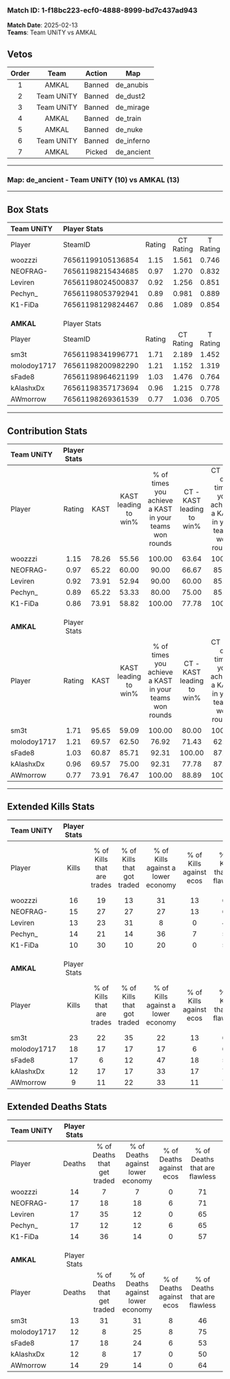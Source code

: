 ### Match ID: 1-f18bc223-ecf0-4888-8999-bd7c437ad943  
**Match Date**: 2025-02-13  
**Teams**: Team UNiTY vs AMKAL  

## Vetos  

| Order | Team | Action | Map |
| :---: | :--: | :----: | --- |
| 1 | AMKAL | Banned | de_anubis |
| 2 | Team UNiTY | Banned | de_dust2 |
| 3 | Team UNiTY | Banned | de_mirage |
| 4 | AMKAL | Banned | de_train |
| 5 | AMKAL | Banned | de_nuke |
| 6 | Team UNiTY | Banned | de_inferno |
| 7 | AMKAL | Picked | de_ancient |

---  

### **Map**: de_ancient - Team UNiTY (10) vs AMKAL (13)  
---  

## Box Stats  

| **Team UNiTY** | Player Stats      |        |           |          |       |       |       |         |        |      |     |
| :- | :- | :-: | :-: | :-: | :-: | :-: | :-: | :-: | :-: | :-: | :-: |
| Player         | SteamID           | Rating | CT Rating | T Rating | KAST  |  ADR  | Kills | Assists | Deaths | K/D  | HS% |
| woozzzi        | 76561199105136854 |  1.15  |   1.561   |  0.746   | 78.26 | 70.3  |  16   |    3    |   14   | 1.14 | 56  |
| NEOFRAG-       | 76561198215434685 |  0.97  |   1.270   |  0.832   | 65.22 | 76.7  |  15   |    5    |   17   | 0.88 | 40  |
| Leviren        | 76561198024500837 |  0.92  |   1.256   |  0.851   | 73.91 | 64.4  |  13   |    5    |   17   | 0.76 | 69  |
| Pechyn_        | 76561198053792941 |  0.89  |   0.981   |  0.889   | 65.22 | 64.3  |  14   |    3    |   17   | 0.82 | 57  |
| K1-FiDa        | 76561198129824467 |  0.86  |   1.089   |  0.854   | 73.91 | 50.2  |  10   |   11    |   14   | 0.71 | 40  |
|                |                   |        |           |          |       |       |       |         |        |      |     |
|                |                   |        |           |          |       |       |       |         |        |      |     |
|                |                   |        |           |          |       |       |       |         |        |      |     |
| **AMKAL**      | Player Stats      |        |           |          |       |       |       |         |        |      |     |
| Player         | SteamID           | Rating | CT Rating | T Rating | KAST  |  ADR  | Kills | Assists | Deaths | K/D  | HS% |
| sm3t           | 76561198341996771 |  1.71  |   2.189   |  1.452   | 95.65 | 111.4 |  23   |    7    |   13   | 1.77 | 43  |
| molodoy1717    | 76561198200982290 |  1.21  |   1.152   |  1.319   | 69.57 | 73.4  |  18   |    2    |   12   | 1.50 | 33  |
| sFade8         | 76561198964621199 |  1.03  |   1.476   |  0.764   | 60.87 | 81.8  |  17   |    5    |   17   | 1.00 | 41  |
| kAlashxDx      | 76561198357173694 |  0.96  |   1.215   |  0.778   | 69.57 | 62.2  |  12   |    5    |   12   | 1.00 | 66  |
| AWmorrow       | 76561198269361539 |  0.77  |   1.036   |  0.705   | 73.91 | 45.6  |   9   |    2    |   14   | 0.64 | 44  |
---  

## Contribution Stats  

| **Team UNiTY** | Player Stats |       |                      |                                                        |                           |                                                             |                          |                                                            |
| :- | :-: | :-: | :-: | :-: | :-: | :-: | :-: | :-: |
| Player         |    Rating    | KAST  | KAST leading to win% | % of times you achieve a KAST in your teams won rounds | CT - KAST leading to win% | CT - % of times you achieve a KAST in your teams won rounds | T - KAST leading to win% | T - % of times you achieve a KAST in your teams won rounds |
| woozzzi        |     1.15     | 78.26 |        55.56         |                         100.00                         |           63.64           |                           100.00                            |          42.86           |                           100.00                           |
| NEOFRAG-       |     0.97     | 65.22 |        60.00         |                         90.00                          |           66.67           |                            85.71                            |          50.00           |                           100.00                           |
| Leviren        |     0.92     | 73.91 |        52.94         |                         90.00                          |           60.00           |                            85.71                            |          42.86           |                           100.00                           |
| Pechyn_        |     0.89     | 65.22 |        53.33         |                         80.00                          |           75.00           |                            85.71                            |          28.57           |                           66.67                            |
| K1-FiDa        |     0.86     | 73.91 |        58.82         |                         100.00                         |           77.78           |                           100.00                            |          37.50           |                           100.00                           |
|                |              |       |                      |                                                        |                           |                                                             |                          |                                                            |
|                |              |       |                      |                                                        |                           |                                                             |                          |                                                            |
|                |              |       |                      |                                                        |                           |                                                             |                          |                                                            |
| **AMKAL**      | Player Stats |       |                      |                                                        |                           |                                                             |                          |                                                            |
| Player         |    Rating    | KAST  | KAST leading to win% | % of times you achieve a KAST in your teams won rounds | CT - KAST leading to win% | CT - % of times you achieve a KAST in your teams won rounds | T - KAST leading to win% | T - % of times you achieve a KAST in your teams won rounds |
| sm3t           |     1.71     | 95.65 |        59.09         |                         100.00                         |           80.00           |                           100.00                            |          41.67           |                           100.00                           |
| molodoy1717    |     1.21     | 69.57 |        62.50         |                         76.92                          |           71.43           |                            62.50                            |          55.56           |                           100.00                           |
| sFade8         |     1.03     | 60.87 |        85.71         |                         92.31                          |          100.00           |                            87.50                            |          71.43           |                           100.00                           |
| kAlashxDx      |     0.96     | 69.57 |        75.00         |                         92.31                          |           77.78           |                            87.50                            |          71.43           |                           100.00                           |
| AWmorrow       |     0.77     | 73.91 |        76.47         |                         100.00                         |           88.89           |                           100.00                            |          62.50           |                           100.00                           |
---  

## Extended Kills Stats  

| **Team UNiTY** | Player Stats |                            |                            |                                    |                         |                              |                                 |                                       |                    |           |
| :- | :-: | :-: | :-: | :-: | :-: | :-: | :-: | :-: | :-: | :-: |
| Player         |    Kills     | % of Kills that are trades | % of Kills that got traded | % of Kills against a lower economy | % of Kills against ecos | % of Kills that are flawless | % of Kills that are close duels | % of Kills that are assisted by flash | Pistol Round Kills | AWP Kills |
| woozzzi        |      16      |             19             |             13             |                 31                 |           13            |              63              |                6                |                   6                   |         3          |     4     |
| NEOFRAG-       |      15      |             27             |             27             |                 27                 |           13            |              67              |                7                |                   0                   |         1          |     0     |
| Leviren        |      13      |             23             |             31             |                 8                  |            0            |              46              |               23                |                  23                   |         2          |     2     |
| Pechyn_        |      14      |             21             |             14             |                 36                 |            7            |              57              |                7                |                  21                   |         1          |     0     |
| K1-FiDa        |      10      |             30             |             10             |                 20                 |            0            |              50              |                0                |                  10                   |         1          |     0     |
|                |              |                            |                            |                                    |                         |                              |                                 |                                       |                    |           |
|                |              |                            |                            |                                    |                         |                              |                                 |                                       |                    |           |
|                |              |                            |                            |                                    |                         |                              |                                 |                                       |                    |           |
| **AMKAL**      | Player Stats |                            |                            |                                    |                         |                              |                                 |                                       |                    |           |
| Player         |    Kills     | % of Kills that are trades | % of Kills that got traded | % of Kills against a lower economy | % of Kills against ecos | % of Kills that are flawless | % of Kills that are close duels | % of Kills that are assisted by flash | Pistol Round Kills | AWP Kills |
| sm3t           |      23      |             22             |             35             |                 22                 |           13            |              65              |                4                |                   4                   |         3          |     0     |
| molodoy1717    |      18      |             17             |             17             |                 17                 |            6            |              61              |               11                |                   0                   |         0          |    11     |
| sFade8         |      17      |             6              |             12             |                 47                 |           18            |              59              |                0                |                   0                   |         1          |     0     |
| kAlashxDx      |      12      |             17             |             17             |                 33                 |           17            |              75              |                0                |                   8                   |         1          |     0     |
| AWmorrow       |      9       |             11             |             22             |                 33                 |           11            |              78              |               11                |                  11                   |         1          |     0     |
## Extended Deaths Stats  

| **Team UNiTY** | Player Stats |                             |                                   |                          |                               |                            |                           |               |
| :- | :-: | :-: | :-: | :-: | :-: | :-: | :-: | :-: |
| Player         |    Deaths    | % of Deaths that get traded | % of Deaths against lower economy | % of Deaths against ecos | % of Deaths that are flawless | % of Deaths that are close | % of Deaths while blinded | Deaths to AWP |
| woozzzi        |      14      |              7              |                 7                 |            0             |              71               |             7              |             0             |       1       |
| NEOFRAG-       |      17      |             18              |                18                 |            6             |              71               |             0              |             0             |       2       |
| Leviren        |      17      |             35              |                12                 |            0             |              65               |             12             |            18             |       4       |
| Pechyn_        |      17      |             12              |                12                 |            6             |              65               |             0              |             0             |       2       |
| K1-FiDa        |      14      |             36              |                14                 |            0             |              57               |             7              |             0             |       2       |
|                |              |                             |                                   |                          |                               |                            |                           |               |
|                |              |                             |                                   |                          |                               |                            |                           |               |
|                |              |                             |                                   |                          |                               |                            |                           |               |
| **AMKAL**      | Player Stats |                             |                                   |                          |                               |                            |                           |               |
| Player         |    Deaths    | % of Deaths that get traded | % of Deaths against lower economy | % of Deaths against ecos | % of Deaths that are flawless | % of Deaths that are close | % of Deaths while blinded | Deaths to AWP |
| sm3t           |      13      |             31              |                31                 |            8             |              46               |             8              |             8             |       1       |
| molodoy1717    |      12      |              8              |                25                 |            8             |              75               |             0              |             8             |       0       |
| sFade8         |      17      |             18              |                24                 |            6             |              53               |             6              |            12             |       2       |
| kAlashxDx      |      12      |              8              |                17                 |            0             |              50               |             17             |            17             |       2       |
| AWmorrow       |      14      |             29              |                14                 |            0             |              64               |             14             |            14             |       1       |
